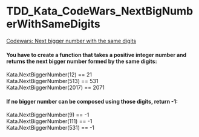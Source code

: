 # TDD_Kata_CodeWars_NextBigNumberWithSameDigits
<a href=http://bit.ly/2lmhvdR>Codewars: Next bigger number with the same digits</a>

<h4>You have to create a function that takes a positive integer number 
and returns the next bigger number formed by the same digits:</h4>
<p>
Kata.NextBiggerNumber(12) == 21 <br/>
Kata.NextBiggerNumber(513) == 531 <br/>
Kata.NextBiggerNumber(2017) == 2071 <br/>
</p>

<h4>If no bigger number can be composed using those digits, return -1:</h4>
<p>
Kata.NextBiggerNumber(9) == -1 <br/>
Kata.NextBiggerNumber(111) == -1 <br/>
Kata.NextBiggerNumber(531) == -1  <br/>
</p>
